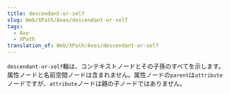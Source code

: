 ```yaml
---
title: descendant-or-self
slug: Web/XPath/Axes/descendant-or-self
tags:
  - Axe
  - XPath
translation_of: Web/XPath/Axes/descendant-or-self
---
```

`descendant-or-self`軸は、コンテキストノードとその子孫のすべてを示します。 属性ノードと名前空間ノードは含まれません。属性ノードの`parent`は`attribute`ノードですが、`attribute`ノードは親の子ノードではありません。
